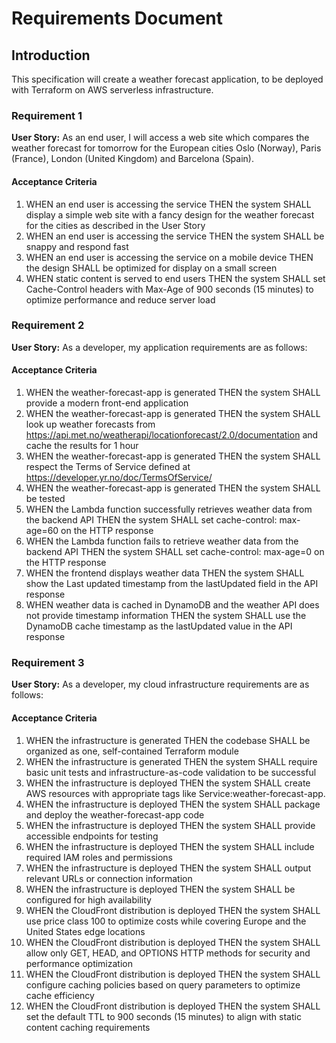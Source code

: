 # Requirements Document

## Introduction

This specification will create a weather forecast application, to be deployed with Terraform on AWS serverless infrastructure.

### Requirement 1

**User Story:** As an end user, I will access a web site which compares the weather forecast for tomorrow for the European cities Oslo (Norway), Paris (France), London (United Kingdom) and Barcelona (Spain).

#### Acceptance Criteria

1. WHEN an end user is accessing the service THEN the system SHALL display a simple web site with a fancy design for the weather forecast for the cities as described in the User Story
2. WHEN an end user is accessing the service THEN the system SHALL be snappy and respond fast
3. WHEN an end user is accessing the service on a mobile device THEN the design SHALL be optimized for display on a small screen
4. WHEN static content is served to end users THEN the system SHALL set Cache-Control headers with Max-Age of 900 seconds (15 minutes) to optimize performance and reduce server load


### Requirement 2

**User Story:** As a developer, my application requirements are as follows:

#### Acceptance Criteria

1. WHEN the weather-forecast-app is generated THEN the system SHALL provide a modern front-end application
2. WHEN the weather-forecast-app is generated THEN the system SHALL look up weather forecasts from https://api.met.no/weatherapi/locationforecast/2.0/documentation and cache the results for 1 hour
3. WHEN the weather-forecast-app is generated THEN the system SHALL respect the Terms of Service defined at https://developer.yr.no/doc/TermsOfService/
4. WHEN the weather-forecast-app is generated THEN the system SHALL be tested
5. WHEN the Lambda function successfully retrieves weather data from the backend API THEN the system SHALL set cache-control: max-age=60 on the HTTP response
6. WHEN the Lambda function fails to retrieve weather data from the backend API THEN the system SHALL set cache-control: max-age=0 on the HTTP response
7. WHEN the frontend displays weather data THEN the system SHALL show the Last updated timestamp from the lastUpdated field in the API response
8. WHEN weather data is cached in DynamoDB and the weather API does not provide timestamp information THEN the system SHALL use the DynamoDB cache timestamp as the lastUpdated value in the API response


### Requirement 3

**User Story:** As a developer, my cloud infrastructure requirements are as follows:

#### Acceptance Criteria

1. WHEN the infrastructure is generated THEN the codebase SHALL be organized as one, self-contained Terraform module
2. WHEN the infrastructure is generated THEN the system SHALL require basic unit tests and infrastructure-as-code validation to be successful
3. WHEN the infrastructure is deployed THEN the system SHALL create AWS resources with appropriate tags like Service:weather-forecast-app.
4. WHEN the infrastructure is deployed THEN the system SHALL package and deploy the weather-forecast-app code
5. WHEN the infrastructure is deployed THEN the system SHALL provide accessible endpoints for testing
6. WHEN the infrastructure is deployed THEN the system SHALL include required IAM roles and permissions
7. WHEN the infrastructure is deployed THEN the system SHALL output relevant URLs or connection information
8. WHEN the infrastructure is deployed THEN the system SHALL be configured for high availability
9. WHEN the CloudFront distribution is deployed THEN the system SHALL use price class 100 to optimize costs while covering Europe and the United States edge locations
10. WHEN the CloudFront distribution is deployed THEN the system SHALL allow only GET, HEAD, and OPTIONS HTTP methods for security and performance optimization
11. WHEN the CloudFront distribution is deployed THEN the system SHALL configure caching policies based on query parameters to optimize cache efficiency
12. WHEN the CloudFront distribution is deployed THEN the system SHALL set the default TTL to 900 seconds (15 minutes) to align with static content caching requirements